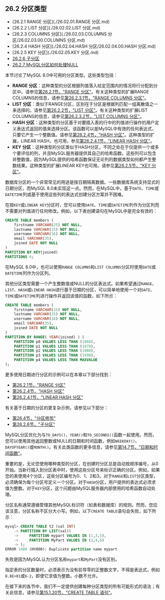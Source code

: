 ## 26.2 分区类型

- [26.2.1 RANGE 分区](./26.02.01.RANGE 分区.md)
- [26.2.2 LIST 分区](./26.02.02.LIST 分区.md)
- [26.2.3 COLUMNS 分区](./26.02.03.COLUMNS 分区/26.02.03.00.COLUMNS 分区.md)
- [26.2.4 HASH 分区](./26.02.04.HASH 分区/26.02.04.00.HASH 分区.md)
- [26.2.5 KEY 分区](./26.02.05.KEY 分区.md)
- [26.2.6 子分区](./26.02.06.子分区.md)
- [26.2.7 MySQL分区如何处理NULL](./26.02.07.MySQL分区如何处理NULL.md)

本节讨论了MySQL 8.0中可用的分区类型。这些类型包括：

- **RANGE 分区**：这种类型的分区根据列值落入给定范围内的情况将行分配到分区中。请参见[第26.2.1节，"RANGE 分区"](#2621-range-partitioning)。有关这种类型的扩展RANGE COLUMNS的信息，请参见[第26.2.3.1节，"RANGE COLUMNS 分区"](#26231-range-columns-partitioning)。
- **LIST 分区**：类似于RANGE分区，区别在于分区是根据列匹配一组离散值之一来选择的。请参见[第26.2.2节，"LIST 分区"](#2622-list-partitioning)。有关这种类型的扩展LIST COLUMNS的信息，请参见[第26.2.3.2节，"LIST COLUMNS 分区"](#26232-list-columns-partitioning)。
- **HASH 分区**：这种类型的分区基于对要插入表的行中的列值进行操作的用户定义表达式返回的值来选择分区。该函数可以是MySQL中有效的任何表达式，只要它产生一个整数值。请参见[第26.2.4节，"HASH 分区"](#2624-hash-partitioning)。这种类型的扩展，LINEAR HASH，也可用，参见[第26.2.4.1节，"LINEAR HASH 分区"](#26241-linear-hash-partitioning)。
- **KEY 分区**：这种类型的分区类似于HASH分区，不同之处在于仅提供一个或多个要评估的列，并且MySQL服务器提供其自己的哈希函数。这些列可以包含非整数值，因为MySQL提供的哈希函数保证无论列的数据类型如何都产生整数结果。这种类型的扩展LINEAR KEY也可用。请参见[第26.2.5节，"KEY 分区"](#2625-key-partitioning)。

数据库分区的一个非常常见的用途是按日期隔离数据。一些数据库系统支持显式的日期分区，而MySQL 8.0未实现这一点。然而，在MySQL中，基于`DATE`、`TIME`或`DATETIME`列或基于使用这些列的表达式创建分区方案并不困难。

在按`KEY`或`LINEAR KEY`分区时，您可以使用`DATE`、`TIME`或`DATETIME`列作为分区列而不需要对列值进行任何修改。例如，以下表创建语句在MySQL中是完全有效的：

```sql
CREATE TABLE members (
    firstname VARCHAR(25) NOT NULL,
    lastname VARCHAR(25) NOT NULL,
    username VARCHAR(16) NOT NULL,
    email VARCHAR(35),
    joined DATE NOT NULL
)
PARTITION BY KEY(joined)
PARTITIONS 6;
```

在MySQL 8.0中，也可以使用`RANGE COLUMNS`和`LIST COLUMNS`分区时使用`DATE`或`DATETIME`列作为分区列。

其他分区类型需要一个产生整数值或NULL的分区表达式。如果希望通过`RANGE`、`LIST`、`HASH`或`LINEAR HASH`进行基于日期的分区，可以简单地使用一个对`DATE`、`TIME`或`DATETIME`列进行操作并返回该值的函数，如下所示：

```sql
CREATE TABLE members (
    firstname VARCHAR(25) NOT NULL,
    lastname VARCHAR(25) NOT NULL,
    username VARCHAR(16) NOT NULL,
    email VARCHAR(35),
    joined DATE NOT NULL
)
PARTITION BY RANGE( YEAR(joined) ) (
    PARTITION p0 VALUES LESS THAN (1960),
    PARTITION p1 VALUES LESS THAN (1970),
    PARTITION p2 VALUES LESS THAN (1980),
    PARTITION p3 VALUES LESS THAN (1990),
    PARTITION p4 VALUES LESS THAN MAXVALUE
);
```

更多使用日期进行分区的示例可以在本章以下部分找到：

- [第26.2.1节，"RANGE 分区"](#2621-range-partitioning)
- [第26.2.4节，"HASH 分区"](#2624-hash-partitioning)
- [第26.2.4.1节，"LINEAR HASH 分区"](#26241-linear-hash-partitioning)

有关基于日期的分区的更复杂示例，请参见以下部分：

- [第26.4节，"分区修剪"](#264-partition-pruning)
- [第26.2.6节，"子分区"](#2626-subpartitioning)

MySQL分区优化为与`TO_DAYS()`、`YEAR()`和`TO_SECONDS()`函数一起使用。然而，您可以使用其他返回整数或NULL的日期和时间函数，例如`WEEKDAY()`、`DAYOFYEAR()`或`MONTH()`。有关此类函数的更多信息，请参见[第14.7节，"日期和时间函数"](#147-date-and-time-functions)。

重要的是，无论您使用哪种类型的分区，在创建时分区总是自动按顺序编号，从0开始。当新行插入到分区表中时，使用这些分区号来标识正确的分区。例如，如果您的表使用4个分区，这些分区编号为0、1、2和3。对于`RANGE`和`LIST`分区类型，必须确保为每个分区号定义一个分区。对于`HASH`分区，用户提供的表达式必须求值为整数。对于`KEY`分区，这个问题由MySQL服务器内部使用的哈希函数自动处理。

分区名称通常遵循管理其他MySQL标识符（如表和数据库）的规则。然而，您应该注意，分区名称不区分大小写。例如，以下`CREATE TABLE`语句会失败，如下所示：

```sql
mysql> CREATE TABLE t2 (val INT)
    -> PARTITION BY LIST(val)(
    ->     PARTITION mypart VALUES IN (1,3,5),
    ->     PARTITION MyPart VALUES IN (2,4,6)
    -> );
ERROR 1488 (HY000): Duplicate partition name mypart
```
失败是因为MySQL认为分区名称`mypart`和`MyPart`没有区别。

指定表的分区数量时，必须表示为没有前导零的正整数文字，不得是表达式，例如`0.8E+01`或`6-2`，即使它求值为整数。小数不允许。

在接下来的各节中，我们不一定提供创建每种分区类型的所有可能形式的语法；有关此信息，请参见[第15.1.20节，"CREATE TABLE 语句"](#15120-create-table-statement)。